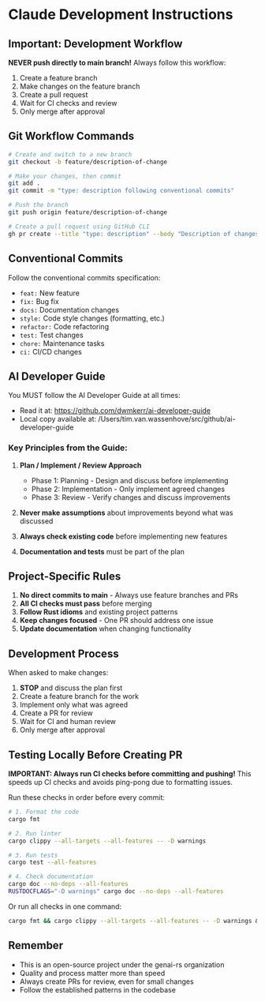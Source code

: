 # Claude Development Instructions

## Important: Development Workflow

**NEVER push directly to main branch!** Always follow this workflow:

1. Create a feature branch
2. Make changes on the feature branch
3. Create a pull request
4. Wait for CI checks and review
5. Only merge after approval

## Git Workflow Commands

```bash
# Create and switch to a new branch
git checkout -b feature/description-of-change

# Make your changes, then commit
git add .
git commit -m "type: description following conventional commits"

# Push the branch
git push origin feature/description-of-change

# Create a pull request using GitHub CLI
gh pr create --title "type: description" --body "Description of changes"
```

## Conventional Commits

Follow the conventional commits specification:
- `feat:` New feature
- `fix:` Bug fix
- `docs:` Documentation changes
- `style:` Code style changes (formatting, etc.)
- `refactor:` Code refactoring
- `test:` Test changes
- `chore:` Maintenance tasks
- `ci:` CI/CD changes

## AI Developer Guide

You MUST follow the AI Developer Guide at all times:
- Read it at: https://github.com/dwmkerr/ai-developer-guide
- Local copy available at: /Users/tim.van.wassenhove/src/github/ai-developer-guide

### Key Principles from the Guide:

1. **Plan / Implement / Review Approach**
   - Phase 1: Planning - Design and discuss before implementing
   - Phase 2: Implementation - Only implement agreed changes
   - Phase 3: Review - Verify changes and discuss improvements

2. **Never make assumptions** about improvements beyond what was discussed

3. **Always check existing code** before implementing new features

4. **Documentation and tests** must be part of the plan

## Project-Specific Rules

1. **No direct commits to main** - Always use feature branches and PRs
2. **All CI checks must pass** before merging
3. **Follow Rust idioms** and existing project patterns
4. **Keep changes focused** - One PR should address one issue
5. **Update documentation** when changing functionality

## Development Process

When asked to make changes:

1. **STOP** and discuss the plan first
2. Create a feature branch for the work
3. Implement only what was agreed
4. Create a PR for review
5. Wait for CI and human review
6. Only merge after approval

## Testing Locally Before Creating PR

**IMPORTANT: Always run CI checks before committing and pushing!** This speeds up CI checks and avoids ping-pong due to formatting issues.

Run these checks in order before every commit:
```bash
# 1. Format the code
cargo fmt

# 2. Run linter
cargo clippy --all-targets --all-features -- -D warnings

# 3. Run tests
cargo test --all-features

# 4. Check documentation
cargo doc --no-deps --all-features
RUSTDOCFLAGS="-D warnings" cargo doc --no-deps --all-features
```

Or run all checks in one command:
```bash
cargo fmt && cargo clippy --all-targets --all-features -- -D warnings && cargo test --all-features && cargo doc --no-deps --all-features
```

## Remember

- This is an open-source project under the genai-rs organization
- Quality and process matter more than speed
- Always create PRs for review, even for small changes
- Follow the established patterns in the codebase